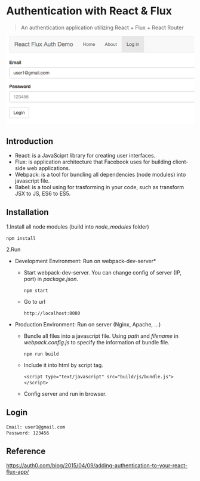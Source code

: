 # Authentication with React & Flux
> An authentication application utilizing React + Flux + React Router

![](demo.png)

## Introduction

* React: is a JavaSciprt library for creating user interfaces.
* Flux: is application architecture that Facebook uses for building client-side web applications.
* Webpack: is a tool for bundling all dependencies (node modules) into javascript file.
* Babel: is a tool using for trasforming in your code, such as transform JSX to JS, ES6 to ES5.

## Installation

1.Install all node modules (build into *node_modules* folder) 

```
npm install
```

2.Run

* Development Environment: Run on webpack-dev-server*

	* Start webpack-dev-server. You can change config of server (IP, port) in *package.json*.

		```
		npm start
		```

 	* Go to url

		```
		http://localhost:8080
		```

* Production Environment: Run on server (Nginx, Apache, ...)

	* Bundle all files into a javascript file. Using *path* and *filename* in *webpack.config.js* to specify the information of bundle file.

		```
		npm run build 
		``` 

 	* Include it into html by script tag.

		```
		<script type="text/javascript" src="build/js/bundle.js"></script>
		```

 	* Config server and run in browser.

## Login

```
Email: user1@gmail.com
Password: 123456
```

## Reference

https://auth0.com/blog/2015/04/09/adding-authentication-to-your-react-flux-app/